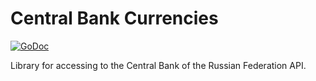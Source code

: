 # Central Bank Currencies

[![GoDoc](https://godoc.org/github.com/kazhuravlev/go-cbrcur?status.png)](https://godoc.org/github.com/kazhuravlev/go-cbrcur)

Library for accessing to the Central Bank of the Russian Federation API. 
